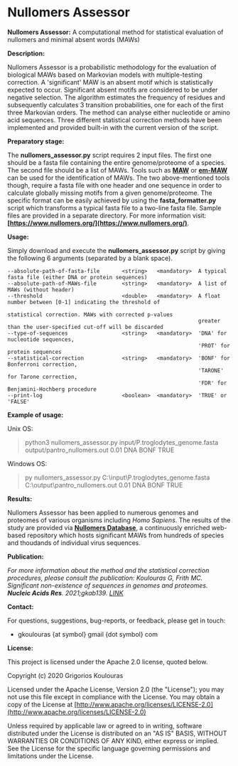 # Nullomers Assessor
<b>Nullomers Assessor:</b> A computational method for statistical evaluation of nullomers and minimal absent words (MAWs)

<b>Description:</b>

Nullomers Assessor is a probabilistic methodology for the evaluation of biological MAWs based on Markovian models with multiple-testing correction. A 'significant' MAW is an absent motif which is statistically expected to occur. Significant absent motifs are considered to be under negative selection. The algorithm estimates the frequency of residues and subsequently calculates 3 transition probabilities, one for each of the first three Markovian orders. The method can analyse either nucleotide or amino acid sequences. Three different statistical correction methods have been implemented and provided built-in with the current version of the script.

<b>Preparatory stage:</b>

The <b>nullomers_assessor.py</b> script requires 2 input files. The first one should be a fasta file containing the entire genome/proteome of a species. The second file should be a list of MAWs. Tools such as <b>[MAW](https://github.com/solonas13/maw)</b> or <b>[em-MAW](https://github.com/solonas13/maw/tree/master/em-maw)</b> can be used for the identification of MAWs. The two above-mentioned tools though, require a fasta file with one header and one sequence in order to calculate globally missing motifs from a given genome/proteome. The specific format can be easily achieved by using the <b>fasta_formatter.py</b> script which transforms a typical fasta file to a two-line fasta file. Sample files are provided in a separate directory. For more information visit: <b>[https://www.nullomers.org/](https://www.nullomers.org/)</b>.

<b>Usage:</b>

Simply download and execute the <b>nullomers_assessor.py</b> script by giving the following 6 arguments (separated by a blank space).

```
--absolute-path-of-fasta-file       <string>   <mandatory>  A typical fasta file (either DNA or protein sequences)
--absolute-path-of-MAWs-file        <string>   <mandatory>  A list of MAWs (without header)
--threshold                         <double>   <mandatory>  A float number between [0-1] indicating the threshold of 
                                                            statistical correction. MAWs with corrected p-values
                                                            greater than the user-specified cut-off will be discarded
--type-of-sequences                 <string>   <mandatory>  'DNA' for nucleotide sequences, 
                                                            'PROT' for protein sequences
--statistical-correction            <string>   <mandatory>  'BONF' for Bonferroni correction, 
                                                            'TARONE' for Tarone correction,
                                                            'FDR' for Benjamini-Hochberg procedure
--print-log                         <boolean>  <mandatory>  'TRUE' or 'FALSE'                                                         
```

<b>Example of usage:</b>

Unix OS:
> python3 nullomers_assessor.py input/P.troglodytes_genome.fasta output/pantro_nullomers.out 0.01 DNA BONF TRUE

Windows OS:
> py nullomers_assessor.py C:\input\P.troglodytes_genome.fasta C:\output\pantro_nullomers.out 0.01 DNA BONF TRUE

<b>Results:</b>

Nullomers Assessor has been applied to numerous genomes and proteomes of various organisms including <i>Homo Sapiens</i>. The results of the study are provided via <b>[Nullomers Database](https://www.nullomers.org)</b>, a continuously enriched web-based repository which hosts significant MAWs from hundreds of species and thoudands of individual virus sequences.

<b>Publication:</b>

<i>For more information about the method and the statistical correction procedures, please consult the publication:</i>
<i>Koulouras G, Frith MC. Significant non-existence of sequences in genomes and proteomes. <b>Nucleic Acids Res</b>. 2021;gkab139. [LINK](https://academic.oup.com/nar/advance-article/doi/10.1093/nar/gkab139/6166853)</i>

<b>Contact:</b>

For questions, suggestions, bug-reports, or feedback, please get in touch:
<ul><li>gkoulouras {at symbol} gmail {dot symbol} com</li></ul>

<b>License:</b>

This project is licensed under the Apache 2.0 license, quoted below.

Copyright (c) 2020 Grigorios Koulouras

Licensed under the Apache License, Version 2.0 (the "License"); you may not use this file except in compliance with the License. You may obtain a copy of the License at [http://www.apache.org/licenses/LICENSE-2.0](http://www.apache.org/licenses/LICENSE-2.0)

Unless required by applicable law or agreed to in writing, software distributed under the License is distributed on an "AS IS" BASIS, WITHOUT WARRANTIES OR CONDITIONS OF ANY KIND, either express or implied. See the License for the specific language governing permissions and limitations under the License.
